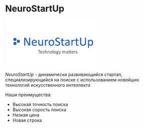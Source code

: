 # NeuroStartUp
![logotype](./logo.png)

*NeuroStartUp* - динамически развивающийся стартап, специализирующийся на поиске с использованием новейших технологий искусственного интеллекта

Наши преимущества:
* Высокая точность поиска
* Высокая сорость поиска
* Низкая цена
* Новая строка